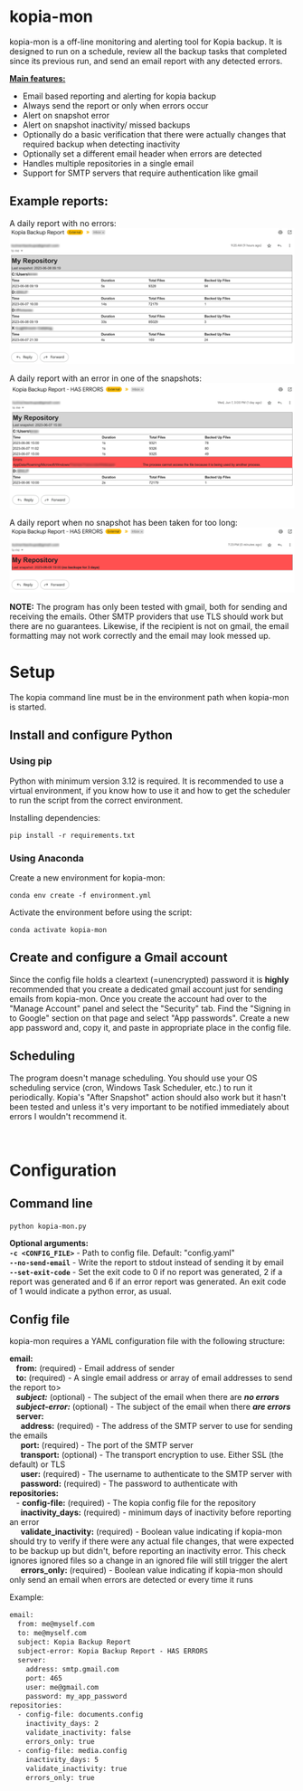 # kopia-mon
kopia-mon is a off-line monitoring and alerting tool for Kopia backup. It is designed to run on a schedule, review all the backup tasks that completed since its previous run, and send an email report with any detected errors.

<u>**Main features:**</u>
* Email based reporting and alerting for kopia backup
* Always send the report or only when errors occur
* Alert on snapshot error
* Alert on snapshot inactivity/ missed backups
* Optionally do a basic verification that there were actually changes that required backup when detecting inactivity
* Optionally set a different email header when errors are detected
* Handles multiple repositories in a single email
* Support for SMTP servers that require authentication like gmail


## Example reports:
A daily report with no errors:
![Example success report](images/backup-success.png)

A daily report with an error in one of the snapshots:
![Example error report](images/backup-errors.png)

A daily report when no snapshot has been taken for too long:
![Example error report](images/no-backup.png)


**NOTE:** The program has only been tested with gmail, both for sending and receiving the emails. Other SMTP providers that use TLS should work but there are no guarantees. Likewise, if the recipient is not on gmail, the email formatting may not work correctly and the email may look messed up.

# Setup
The kopia command line must be in the environment path when kopia-mon is started.  

## Install and configure Python
### Using pip
Python with minimum version 3.12 is required. It is recommended to use a virtual environment, if you know how to use it and how to get the scheduler to run the script from the correct environment.

Installing dependencies: 
```
pip install -r requirements.txt
```

### Using Anaconda
Create a new environment for kopia-mon:
```
conda env create -f environment.yml
```
Activate the environment before using the script:
```
conda activate kopia-mon
```

## Create and configure a Gmail account
Since the config file holds a cleartext (=unencrypted) password it is **highly** recommended that you create a dedicated gmail account just for sending emails from kopia-mon. Once you create the account had over to the "Manage Account" panel and select the "Security" tab. Find the "Signing in to Google" section on that page and select "App passwords". Create a new app password and, copy it, and paste in appropriate place in the config file.

## Scheduling
The program doesn't manage scheduling. You should use your OS scheduling service (cron, Windows Task Scheduler, etc.) to run it periodically. Kopia's "After Snapshot" action should also work but it hasn't been tested and unless it's very important to be notified immediately about errors I wouldn't recommend it.

<BR>

# Configuration
## Command line
```python kopia-mon.py```

**Optional arguments:**  
**`-c <CONFIG_FILE>`** - Path to config file. Default: "config.yaml"  
**`--no-send-email`** - Write the report to stdout instead of sending it by email  
**`--set-exit-code`** -  Set the exit code to 0 if no report was generated, 2 if a report was generated and 6 if an error report was generated. An exit code of 1 would indicate a python error, as usual.


## Config file
kopia-mon requires a YAML configuration file with the following structure:

**email:**  
&nbsp;&nbsp; **from:** (required) - Email address of sender  
&nbsp;&nbsp; **to:** (required) - A single email address or array of email addresses to send the report to>  
&nbsp;&nbsp; **_subject:_** (optional) - The subject of the email when there are **_no errors_**  
&nbsp;&nbsp; **_subject-error:_** (optional) - The subject of the email when there **_are errors_**  
&nbsp;&nbsp; **server:**  
&nbsp;&nbsp;&nbsp;&nbsp; **address:** (required) - The address of the SMTP server to use for sending the emails  
&nbsp;&nbsp;&nbsp;&nbsp; **port:** (required) - The port of the SMTP server  
&nbsp;&nbsp;&nbsp;&nbsp; **transport:** (optional) - The transport encryption to use. Either SSL (the default) or TLS  
&nbsp;&nbsp;&nbsp;&nbsp; **user:** (required) - The username to authenticate to the SMTP server with  
&nbsp;&nbsp;&nbsp;&nbsp; **password:** (required) - The password to authenticate with  
**repositories:**  
&nbsp;&nbsp; \- **config-file:** (required) - The kopia config file for the repository  
&nbsp;&nbsp;&nbsp;&nbsp; **inactivity_days:** (required) - minimum days of inactivity before reporting an error  
&nbsp;&nbsp;&nbsp;&nbsp; **validate_inactivity:** (required) - Boolean value indicating if kopia-mon should try to verify if there were any actual file changes, that were expected to be backup up but didn't, before reporting an inactivity error. This check ignores ignored files so a change in an ignored file will still trigger the alert  
&nbsp;&nbsp;&nbsp;&nbsp; **errors_only:** (required) - Boolean value indicating if kopia-mon should only send an email when errors are detected or every time it runs  

Example:
```
email:
  from: me@myself.com
  to: me@myself.com
  subject: Kopia Backup Report
  subject-error: Kopia Backup Report - HAS ERRORS
  server:
    address: smtp.gmail.com
    port: 465
    user: me@gmail.com
    password: my_app_password
repositories:
  - config-file: documents.config
    inactivity_days: 2
    validate_inactivity: false
    errors_only: true
  - config-file: media.config
    inactivity_days: 5
    validate_inactivity: true
    errors_only: true
```



